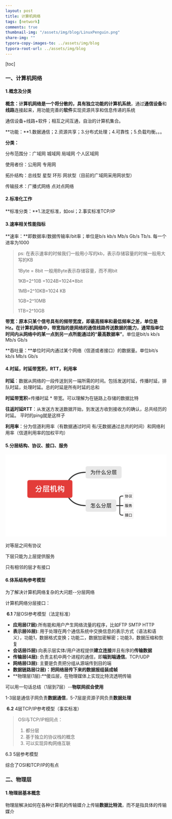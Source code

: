 ```yaml
---
layout: post
title: 计算机网络
tags: [network]
comments: true
thumbnail-img: "/assets/img/blog/LinuxPenguin.png"
share-img: ""
typora-copy-images-to: ../assets/img/blog
typora-root-url: ../assets/img/blog
---
```


[toc]



### 一、计算机网络



#### 1.概念及分类

**概念：**计算机网络是一个将分散的，具有独立功能的**计算机系统**，通过**通信设备**和**线路**连接起来，用功能完善的**软件**实现资源共享和信息传递的系统

通信设备+线路+软件；相互之间互通，自治的计算机集合。

**功能：**1.数据通信；2.资源共享；3.分布式处理；4.可靠性；5.负载均衡。。。



**分类：**

分布范围分：广域网 城域网 局域网 个人区域网

使用者份：公用网 专用网

拓扑结构：总线型 星型 环形 网状型（目前的广域网采用网状型）

传输技术：广播式网络 点对点网络





#### 2.标准化工作

**标准分类：**1.法定标准，如osi；2.事实标准TCP/IP



#### 3.速率相关性能指标



**速率：**即数据率/数据传输率/bit率；单位是b/s kb/s Mb/s Gb/s Tb/s. 每一个进率为1000

> ps: 在表示速率的时候我们一般用小写的kb，表示存储容量的时候一般用大写的KB
>
> 1Byte = 8bit 一般用Byte表示存储容量，而不用bit
>
> 1KB=2^10B =1024B=1024*8bit
>
> 1MB=2^10KB=1024 KB
>
> 1GB=2^10MB
>
> 1TB=2^10GB



**带宽：**原本只某个信号具有的频带宽度，即最高频率和最低频率之差，单位是Hz。在计算机网络中，**带宽**指的是网络的通信线路传送数据的能力，通常指单位时间内从网络中的某一点到另一点所能通过的**“最高数据率”**。单位是bit/s  kb/s Mb/s Gb/s





**吞吐量：**单位时间内通过某个网络（信道或者接口）的数据量。单位bit/s  kb/s Mb/s Gb/s





#### 4.时延，时延带宽积，RTT，利用率



**时延**：数据从网络的一段传送到另一端所需的时间。包括发送时延，传播时延，排队时延，处理时延。总的时延是所有时延的总和

**时延带宽积**=传播时延 * 带宽。可以理解为在链路上存储的数据比特

**往返时延RTT**：从发送方发送数据开始，到发送方收到接收方的确认，总共经历的时延。 平时的ping就是这样子

**利用率**：分为信道利用率（有数据通过时间 有/无数据通过总共的时间）和网络利用率（信道利用率的加权平均）



#### 5.分层结构、协议、接口、**服务**

![image-20210302191711251](/assets/img/blog/image-20210302191711251.png)

对等层之间有协议

下层只能为上层提供服务

只有相邻的层才有接口





#### 6.体系结构参考模型

为了解决计算机网络复杂的大问题--分层网络

计算机网络分层接口：

​	**6.1** 7层OSI参考模型（法定标准）

* **应用层(7层)**:所有能和用户产生网络流量的程序，比如FTP SMTP HTTP 
* **表示层(6层)**:  用于处理在两个通信系统中交换信息的表示方式（语法和语义），功能1，数据格式变换；功能二，数据加密解密；功能3，数据压缩和恢复           
* **会话层(5层)**:向表示层实体/用户进程提供**建立连接**并且有序的**传输数据**
* **传输层(4层)**: 负责主机中两个进程的通信，即**端到端通信**。TCP/UDP
* **网络层(3层)**: 主要是负责把分组从源端传到目的端
* **数据链路层(2层)：**把网络层传下来的数据报**组装成帧**
* **物理层(1层):**傻瓜层，在物理媒体上实现比特流透明传输

可以用一句话总结（1层到7层）--**物联网叔会使用**

1-3层是通信子网负责**数据通信**，5-7层是资源子网负责**数据处理**



​	**6.2** 4层TCP/IP参考模型（事实标准）





> OSI与TCP/IP相同点：
>
> 1. 都分层
> 2. 基于独立的协议栈的概念
> 3. 可以实现异构网络互联



6.3 5层参考模型

综合了OSI和TCP/IP的有点





### 二、物理层

#### 1.物理层基本概念

物理层解决如何在各种计算机的传输媒介上传输**数据比特流**，而不是指具体的传输媒介

